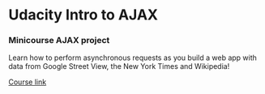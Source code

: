 # Udacity Intro to AJAX
### Minicourse AJAX project  
Learn how to perform asynchronous requests as you build a web app with data from Google Street View, the New York Times and Wikipedia!

[Course link](https://www.udacity.com/course/intro-to-ajax--ud110 "Intro to AJAX")
